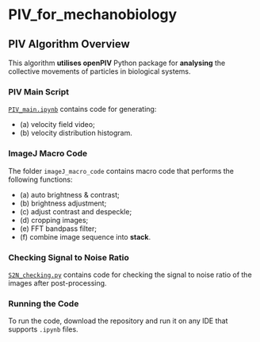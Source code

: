 # PIV_for_mechanobiology
## PIV Algorithm Overview

This algorithm **utilises openPIV** Python package for **analysing** the collective movements of particles in biological systems.

### PIV Main Script

[`PIV_main.ipynb`](#) contains code for generating:
- (a) velocity field video;
- (b) velocity distribution histogram.

### ImageJ Macro Code

The folder `imageJ_macro_code` contains macro code that performs the following functions:
- (a) auto brightness & contrast;
- (b) brightness adjustment;
- (c) adjust contrast and despeckle;
- (d) cropping images;
- (e) FFT bandpass filter;
- (f) combine image sequence into **stack**.

### Checking Signal to Noise Ratio

[`S2N_checking.py`](#) contains code for checking the signal to noise ratio of the images after post-processing.


### Running the Code

To run the code, download the repository and run it on any IDE that supports `.ipynb` files.



